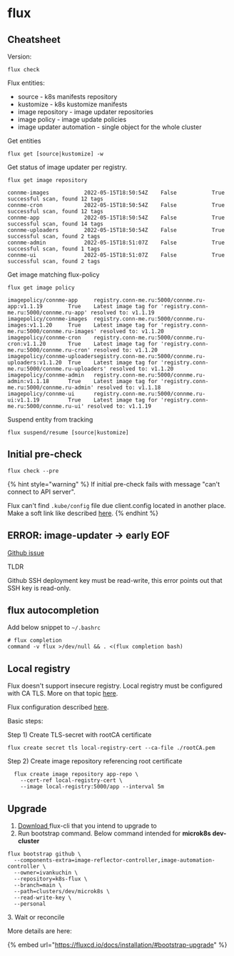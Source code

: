# flux

## Cheatsheet

Version:

```
flux check
```

Flux entities:

* source - k8s manifests repository
* kustomize - k8s kustomize manifests
* image repository - image updater repositories
* image policy - image update policies
* image updater automation - single object for the whole cluster

Get entities

```
flux get [source|kustomize] -w
```

Get status of image updater per registry.&#x20;

```
flux get image repository

connme-images           2022-05-15T18:50:54Z    False           True    successful scan, found 12 tags
connme-cron             2022-05-15T18:50:54Z    False           True    successful scan, found 12 tags
connme-app              2022-05-15T18:50:54Z    False           True    successful scan, found 14 tags
connme-uploaders        2022-05-15T18:50:54Z    False           True    successful scan, found 2 tags 
connme-admin            2022-05-15T18:51:07Z    False           True    successful scan, found 1 tags 
connme-ui               2022-05-15T18:51:07Z    False           True    successful scan, found 2 tags 
```

Get image matching flux-policy

```
flux get image policy 

imagepolicy/connme-app     registry.conn-me.ru:5000/connme.ru-app:v1.1.19        True    Latest image tag for 'registry.conn-me.ru:5000/connme.ru-app' resolved to: v1.1.19      
imagepolicy/connme-images  registry.conn-me.ru:5000/connme.ru-images:v1.1.20     True    Latest image tag for 'registry.conn-me.ru:5000/connme.ru-images' resolved to: v1.1.20   
imagepolicy/connme-cron    registry.conn-me.ru:5000/connme.ru-cron:v1.1.20       True    Latest image tag for 'registry.conn-me.ru:5000/connme.ru-cron' resolved to: v1.1.20     
imagepolicy/connme-uploadersegistry.conn-me.ru:5000/connme.ru-uploaders:v1.1.20  True    Latest image tag for 'registry.conn-me.ru:5000/connme.ru-uploaders' resolved to: v1.1.20
imagepolicy/connme-admin   registry.conn-me.ru:5000/connme.ru-admin:v1.1.18      True    Latest image tag for 'registry.conn-me.ru:5000/connme.ru-admin' resolved to: v1.1.18    
imagepolicy/connme-ui      registry.conn-me.ru:5000/connme.ru-ui:v1.1.19         True    Latest image tag for 'registry.conn-me.ru:5000/connme.ru-ui' resolved to: v1.1.19       
```

Suspend entity from tracking&#x20;

```
flux suspend/resume [source|kustomize]
```



## Initial pre-check

```
flux check --pre
```

{% hint style="warning" %}
If initial pre-check fails with message "can't connect to API server".&#x20;

Flux can't find `.kube/config` file due client.config located in another place. Make a soft link like described [here](../kubernetes/microk8s.md#.kube-config).
{% endhint %}

## ERROR: image-updater -> early EOF

[Github issue](https://github.com/fluxcd/image-automation-controller/issues/315)&#x20;

TLDR

Github SSH deployment key must be read-write, this error points out that SSH key is read-only.

## flux autocompletion

Add below snippet to `~/.bashrc`

```
# flux completion
command -v flux >/dev/null && . <(flux completion bash)
```

## Local registry

Flux doesn't support insecure registry. Local registry must be configured with CA TLS. More on that topic [here](../docker/registry.md#registry-tls-encryption-with-ca).&#x20;

Flux configuration described [here](https://fluxcd.io/docs/cmd/flux\_create\_image\_repository/).

Basic steps:

Step 1) Create TLS-secret with rootCA certificate

```
flux create secret tls local-registry-cert --ca-file ./rootCA.pem
```

Step 2) Create image repository referencing root certificate

```
  flux create image repository app-repo \
    --cert-ref local-registry-cert \
    --image local-registry:5000/app --interval 5m
```

## Upgrade

1. [Download ](https://github.com/fluxcd/flux2/releases)flux-cli that you intend to upgrade to
2. Run bootstrap command. Below command intended for **microk8s dev-cluster**

```
flux bootstrap github \
  --components-extra=image-reflector-controller,image-automation-controller \
  --owner=ivankuchin \
  --repository=k8s-flux \
  --branch=main \
  --path=clusters/dev/microk8s \
  --read-write-key \
  --personal
```

3\. Wait or reconcile

More details are here:

{% embed url="https://fluxcd.io/docs/installation/#bootstrap-upgrade" %}

